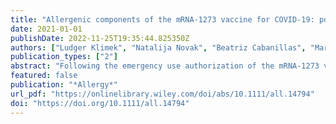```yaml
---
title: "Allergenic components of the mRNA-1273 vaccine for COVID-19: possible involvement of polyethylene glycol and IgG-mediated complement activation"
date: 2021-01-01
publishDate: 2022-11-25T19:35:44.825350Z
authors: ["Ludger Klimek", "Natalija Novak", "Beatriz Cabanillas", "Marek Jutel", "Jean Bousquet", "Cezmi A. Akdis"]
publication_types: ["2"]
abstract: "Following the emergency use authorization of the mRNA-1273 vaccine on the 18thof December2020,two mRNAvaccinesare in current use for the prevention of coronavirus disease 2019 (COVID-19). For both mRNA vaccines, the phase IIIpivotal trials excluded individuals with a history of allergy tovaccine components.Immediately after the initiation of vaccination in the United Kingdom, Canada, and the US, anaphylactic reactions were reported. While the culprit trigger requires investigation, initial reports suggested the excipient polyethylene glycol 2000 (PEG-2000) -contained in both vaccines as the PEG-micellar carrier system - as the potentialculprit. Surface PEG chains form a hydrate shell to increasestability and prevent opsonization. Allergic reactions to such PEGylated lipids can be IgE-mediated,but may alsoresult from complement activation-related pseudoallergy (CARPA) that has been described insimilar liposomes. In addition, mRNA-1273 also contains tromethamine (trometamol), which has been reported to cause anaphylaxis to substances such asgadolinium-based contrast media. Skin prick, intradermal and epicutaneoustests, in vitro sIgE assessment, evaluation ofsIgG/IgM,as well as basophil activation tests are being used to demonstrate allergic reactions to various components of the vaccines."
featured: false
publication: "*Allergy*"
url_pdf: "https://onlinelibrary.wiley.com/doi/abs/10.1111/all.14794"
doi: "https://doi.org/10.1111/all.14794"
---
```


